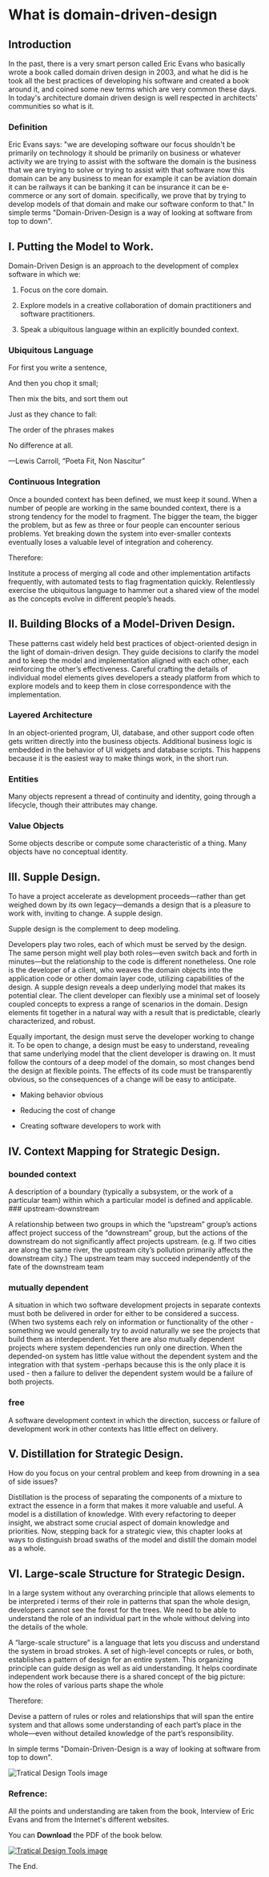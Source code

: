 # What is domain-driven-design
## Introduction
In the past, there is a very smart person called Eric Evans who basically wrote a book called domain driven design in 2003, and what he did is he took all the best practices of developing his software and created a book around it, and coined some new terms which are very common these days. In today's architecture domain driven design is well respected in architects' communities so what is it.

### Definition

Eric Evans says: "we are developing software our focus shouldn't be primarily on technology it should be primarily on business or whatever activity we are trying to assist with the software the domain is the business that we are trying to solve or trying to assist with that software now this domain can be any business to mean for example it can be aviation domain it can be railways it can be banking it can be insurance it can be e-commerce or any sort of domain.
specifically, we prove that by trying to develop models of that domain and make our software conform to that."
In simple terms "Domain-Driven-Design is a way of looking at software from top to down".

## I. Putting the Model to Work.

Domain-Driven Design is an approach to the development of complex software in which we: 

1. Focus on the core domain. 

2. Explore models in a creative collaboration of domain practitioners and software practitioners. 

3. Speak a ubiquitous language within an explicitly bounded context. 

### Ubiquitous	Language
For first you write a sentence, 

And then you chop it small; 

Then mix the bits, and sort them out 

Just as they chance to fall: 

The order of the phrases makes 

No difference at all. 

—Lewis Carroll, “Poeta Fit, Non Nascitur” 

### Continuous	Integration

Once a bounded context has been defined, we must keep it sound. When a number of people are working in the same bounded context, there is a strong  tendency for the model to fragment. The bigger the team, the bigger the problem, but as few  as three or four people can encounter serious problems. Yet breaking down the system into  ever-smaller contexts eventually loses a valuable level of integration and coherency.

Therefore: 

Institute a process of merging all code and other implementation artifacts frequently, with  automated tests to flag fragmentation quickly. Relentlessly exercise the ubiquitous  language to hammer out a shared view of the model as the concepts evolve in different  people’s heads. 

## II. Building Blocks of a Model-Driven Design. 

These patterns cast widely held best practices of object-oriented design in the light of domain-driven design. They guide decisions to clarify the model and to keep the model and implementation aligned with each other, each reinforcing the other’s effectiveness. Careful crafting the details of individual model elements gives developers a steady platform from which to explore models and to keep them in close correspondence with the implementation.  

### Layered Architecture 

In an object-oriented program, UI, database, and other support code often gets written directly into the business objects. Additional business logic is embedded in the behavior of UI widgets and database scripts. This happens because it is the easiest way to make things work, in the short run.

### Entities 

Many objects represent a thread of continuity and identity, going through a lifecycle, though their attributes may change. 

### Value Objects 

Some objects describe or compute some characteristic of a thing. Many objects have no conceptual identity. 

## III. Supple Design. 

To have a project accelerate as development proceeds—rather than get weighed down by its own legacy—demands a design that is a pleasure to work with, inviting to change. A supple design. 

Supple design is the complement to deep modeling. 

Developers play two roles, each of which must be served by the design. The same person might well play both roles—even switch back and forth in minutes—but the relationship to the code is different nonetheless. One role is the developer of a client, who weaves the domain objects into the application code or other domain layer code, utilizing capabilities of the design. A supple design reveals a deep underlying model that makes its potential clear. The client developer can flexibly use a minimal set of loosely coupled concepts to express a range of scenarios in the domain. Design elements fit together in a natural way with a result that is predictable, clearly characterized, and robust. 

Equally important, the design must serve the developer working to change it. To be open to change, a design must be easy to understand, revealing that same underlying model that the client developer is drawing on. It must follow the contours of a deep model of the domain, so most changes bend the design at flexible points. The effects of its code must be transparently obvious, so the consequences of a change will be easy to anticipate. 

* Making behavior obvious 

* Reducing the cost of change 

* Creating software developers to work with 

## IV. Context Mapping for Strategic Design. 

### bounded context  

A description of a boundary (typically a subsystem, or the work of a particular team) within which a particular model is defined and applicable. ### upstream-downstream 

A relationship between two groups in which the “upstream” group’s actions affect project success of the “downstream” group, but the actions of the downstream do not significantly affect projects upstream. (e.g. If two cities are along the same river, the upstream city’s pollution primarily affects the downstream city.) The upstream team may succeed independently of the fate of the downstream team  
 
### mutually dependent 

A situation in which two software development projects in separate contexts must both be delivered in order for either to be considered a success. (When two systems each rely on information or functionality of the other - something we would generally try to avoid  naturally we see the projects that build them as interdependent. Yet there are also mutually dependent projects where system dependencies run only one direction. When the depended-on system has little value without the dependent system and the integration with that system -perhaps because this is the only place it is used - then a failure to deliver the dependent system would be a failure of both projects.  

### free 

A software development context in which the direction, success or failure of development work in other contexts has little effect on delivery. 

## V. Distillation for Strategic Design. 

How do you focus on your central problem and keep from drowning in a sea of side issues? 

Distillation is the process of separating the components of a mixture to extract the essence in a form that makes it more valuable and useful. A model is a distillation of knowledge. With every refactoring to deeper insight, we abstract some crucial aspect of domain knowledge and priorities. Now, stepping back for a strategic view, this chapter looks at ways to distinguish broad swaths of the model and distill the domain model as a whole.  

## VI. Large-scale Structure for Strategic Design. 

In a large system without any overarching principle that allows elements to be interpreted i terms of their role in patterns that span the whole design, developers cannot see the forest for the trees. We need to be able to understand the role of an individual part in the whole without delving into the details of the whole. 

A “large-scale structure” is a language that lets you discuss and understand the system in broad strokes. A set of high-level concepts or rules, or both, establishes a pattern of design for an entire system. This organizing principle can guide design as well as aid understanding. It helps coordinate independent work because there is a shared concept of the big picture: how the roles of various parts shape the whole  

Therefore: 

Devise a pattern of rules or roles and relationships that will span the entire system and that allows some understanding of each part’s place in the whole—even without detailed knowledge of the part’s responsibility.  
 
In simple terms "Domain-Driven-Design is a way of looking at software from top to down".

![Tratical Design Tools image](Image.png)

### Refrence:

All the points and understanding are taken from the book, Interview of Eric Evans and from the Internet's different websites.

You can **Download** the PDF of the book below.

[![Tratical Design Tools image](Book-cover.jpg)](https://www.domainlanguage.com/wp-content/uploads/2016/05/DDD_Reference_2015-03.pdf)

The End.